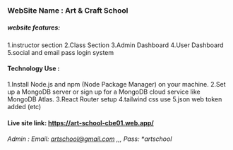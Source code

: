 ### WebSite Name : Art & Craft School
##### website features:
  1.instructor section
  2.Class Section
  3.Admin Dashboard
  4.User Dashboard
  5.social and email pass login system
  
#### Technology Use :
1.Install Node.js and npm (Node Package Manager) on your machine.
2.Set up a MongoDB server or sign up for a MongoDB cloud service like MongoDB Atlas.
3.React Router setup
4.tailwind css use
5.json web token added (etc)

#### Live site link: https://art-school-cbe01.web.app/

###### Admin : Email: artschool@gmail.com ,,, Pass: **artschool*

  
